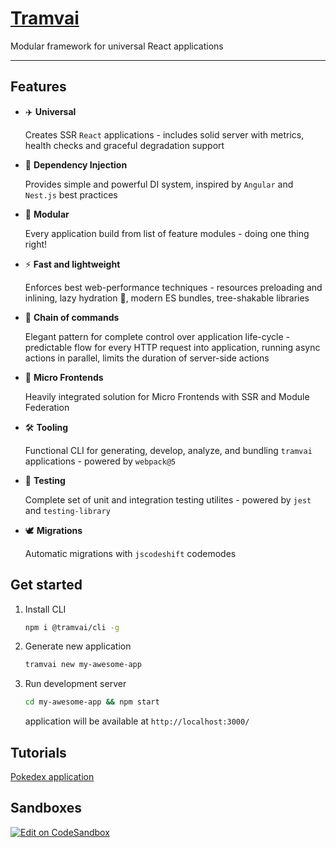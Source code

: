 # [Tramvai](https://tramvai.dev/)

Modular framework for universal React applications

---
## Features

- ✈️ **Universal**

  Creates SSR `React` applications - includes solid server with metrics, health checks and graceful degradation support

- 💉 **Dependency Injection**

  Provides simple and powerful DI system, inspired by `Angular` and `Nest.js` best practices

- 🧩 **Modular**

  Every application build from list of feature modules - doing one thing right!

- ⚡ **Fast and lightweight**

  Enforces best web-performance techniques - resources preloading and inlining, lazy hydration 🚀, modern ES bundles, tree-shakable libraries

- 🔗 **Chain of commands**

  Elegant pattern for complete control over application life-cycle - predictable flow for every HTTP request into application, running async actions in parallel, limits the duration of server-side actions

- 🧱 **Micro Frontends**

  Heavily integrated solution for Micro Frontends with SSR and Module Federation

- 🛠️ **Tooling**

  Functional CLI for generating, develop, analyze, and bundling `tramvai` applications - powered by `webpack@5`

- 🧪 **Testing**

  Complete set of unit and integration testing utilites - powered by `jest` and `testing-library`

- 🕊️ **Migrations**

  Automatic migrations with `jscodeshift` codemodes

## Get started

1. Install CLI

    ```bash
    npm i @tramvai/cli -g
    ```

1. Generate new application
    ```bash
    tramvai new my-awesome-app
    ```

1. Run development server
    ```bash
    cd my-awesome-app && npm start
    ```
    application will be available at `http://localhost:3000/`

## Tutorials

[Pokedex application](https://tramvai.dev/docs/tutorials/pokedex-app/new-app)

## Sandboxes

[![Edit on CodeSandbox](https://codesandbox.io/static/img/play-codesandbox.svg)](https://codesandbox.io/s/tramvai-new-qgk90?fontsize=14&hidenavigation=1&theme=dark)
